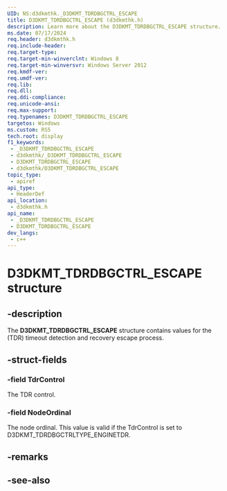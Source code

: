 ```yaml
---
UID: NS:d3dkmthk._D3DKMT_TDRDBGCTRL_ESCAPE
title: D3DKMT_TDRDBGCTRL_ESCAPE (d3dkmthk.h)
description: Learn more about the D3DKMT_TDRDBGCTRL_ESCAPE structure.
ms.date: 07/17/2024
req.header: d3dkmthk.h
req.include-header: 
req.target-type: 
req.target-min-winverclnt: Windows 8
req.target-min-winversvr: Windows Server 2012
req.kmdf-ver: 
req.umdf-ver: 
req.lib: 
req.dll: 
req.ddi-compliance: 
req.unicode-ansi: 
req.max-support: 
req.typenames: D3DKMT_TDRDBGCTRL_ESCAPE
targetos: Windows
ms.custom: RS5
tech.root: display
f1_keywords:
 - _D3DKMT_TDRDBGCTRL_ESCAPE
 - d3dkmthk/_D3DKMT_TDRDBGCTRL_ESCAPE
 - D3DKMT_TDRDBGCTRL_ESCAPE
 - d3dkmthk/D3DKMT_TDRDBGCTRL_ESCAPE
topic_type:
 - apiref
api_type:
 - HeaderDef
api_location:
 - d3dkmthk.h
api_name:
 - _D3DKMT_TDRDBGCTRL_ESCAPE
 - D3DKMT_TDRDBGCTRL_ESCAPE
dev_langs:
 - c++
---
```


# D3DKMT_TDRDBGCTRL_ESCAPE structure

## -description

The **D3DKMT_TDRDBGCTRL_ESCAPE** structure contains values for the (TDR) timeout detection and recovery escape process.

## -struct-fields

### -field TdrControl

The TDR control.

### -field NodeOrdinal

The node ordinal. This value is valid if the TdrControl is set to D3DKMT_TDRDBGCTRLTYPE_ENGINETDR.

## -remarks

## -see-also
